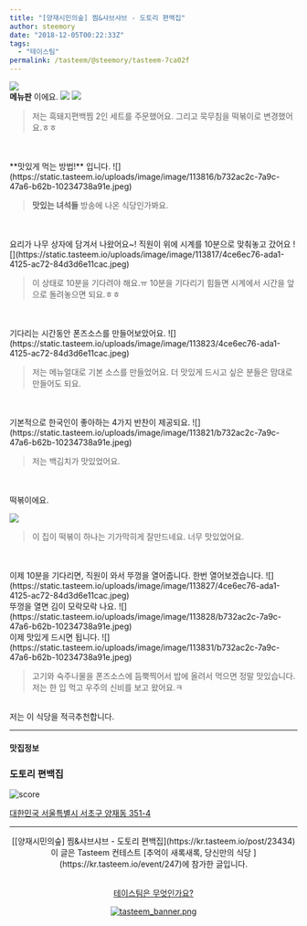 ```yaml
---
title: "[양재시민의숲] 찜&샤브샤브 - 도토리 편백집"
author: steemory
date: "2018-12-05T00:22:33Z"
tags:
  - "테이스팀"
permalink: /tasteem/@steemory/tasteem-7ca02f
---
```

![](https://static.tasteem.io/uploads/3843/post/23434/content_726a9b44-246e-4b75-b47b-68cb937faf24.jpeg)
<br/>
**메뉴판** 이에요.
![](https://static.tasteem.io/uploads/image/image/113814/4ce6ec76-ada1-4125-ac72-84d3d6e11cac.jpeg)
![](https://static.tasteem.io/uploads/image/image/113815/b732ac2c-7a9c-47a6-b62b-10234738a91e.jpeg)

> 저는 흑돼지편백찜 2인 세트를 주문했어요. 그리고 묵무침을 떡볶이로 변경했어요.ㅎㅎ

<br>
<br>
**맛있게 먹는 방법!** 입니다.
![](https://static.tasteem.io/uploads/image/image/113816/b732ac2c-7a9c-47a6-b62b-10234738a91e.jpeg)

> **맛있는 녀석들** 방송에 나온 식당인가봐요.

<br>
<br>
요리가 나무 상자에 담겨서 나왔어요~! 직원이 위에 시계를 10분으로 맞춰놓고 갔어요
![](https://static.tasteem.io/uploads/image/image/113817/4ce6ec76-ada1-4125-ac72-84d3d6e11cac.jpeg)

> 이 상태로 10분을 기다려야 해요.ㅠ 10분을 기다리기 힘들면 시계에서 시간을 앞으로 돌려놓으면 되요.ㅎㅎ

<br>
<br>
기다리는 시간동안 폰즈소스를 만들어보았어요.
![](https://static.tasteem.io/uploads/image/image/113823/4ce6ec76-ada1-4125-ac72-84d3d6e11cac.jpeg)

> 저는 메뉴얼대로 기본 소스를 만들었어요. 더 맛있게 드시고 싶은 분들은 맘대로 만들어도 되요.

<br>
<br>
기본적으로 한국인이 좋아하는 4가지 반찬이 제공되요.
![](https://static.tasteem.io/uploads/image/image/113821/b732ac2c-7a9c-47a6-b62b-10234738a91e.jpeg)

> 저는 백김치가 맛있었어요.

<br>
<br>
떡볶이에요.

![](https://static.tasteem.io/uploads/image/image/113826/4ce6ec76-ada1-4125-ac72-84d3d6e11cac.jpeg)

> 이 집이 떡볶이 하나는 기가막히게 잘만드네요. 너무 맛있었어요.

<br>
<br>
이제 10분을 기다리면, 직원이 와서 뚜껑을 열어줍니다. 한번 열어보겠습니다.
![](https://static.tasteem.io/uploads/image/image/113827/4ce6ec76-ada1-4125-ac72-84d3d6e11cac.jpeg)

<br>
뚜껑을 열면 김이 모락모락 나요.
![](https://static.tasteem.io/uploads/image/image/113828/b732ac2c-7a9c-47a6-b62b-10234738a91e.jpeg)

<br>
이제 맛있게 드시면 됩니다.
![](https://static.tasteem.io/uploads/image/image/113831/b732ac2c-7a9c-47a6-b62b-10234738a91e.jpeg)

> 고기와 숙주나물을 폰즈소스에 듬뿍찍어서 밥에 올려서 먹으면 정말 맛있습니다. 저는 한 입 먹고 우주의 신비를 보고 왔어요.ㅋ

<br>
저는 이 식당을 적극추천합니다.

---------------------
#### 맛집정보
### 도토리 편백집
![score](https://static.tasteem.io/images/steem/1Crowns.png)

[대한민국 서울특별시 서초구 양재동 351-4](https://kr.tasteem.io/post/23434#map)

-----------------------------------------
<center>[[양재시민의숲] 찜&샤브샤브 - 도토리 편백집](https://kr.tasteem.io/post/23434)
<br/>이 글은 Tasteem 컨테스트
 [추억이 새록새록, 당신만의 식당 ](https://kr.tasteem.io/event/247)에 참가한 글입니다.

<br/>[테이스팀은 무엇인가요?](https://kr.tasteem.io/about)

[![tasteem_banner.png](https://static.tasteem.io/images/tasteem_banner_v3.png)](https://kr.tasteem.io)</center>